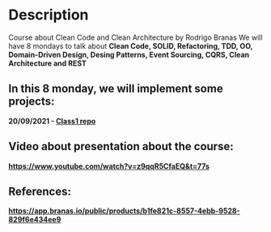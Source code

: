 # Description
Course about Clean Code and Clean Architecture by Rodrigo Branas
We will have 8 mondays to talk about <b>Clean Code, SOLID, Refactoring, TDD, OO, Domain-Driven Design, Desing Patterns, Event Sourcing, CQRS, Clean Architecture and REST<b>

## In this 8 monday, we will implement some projects:
20/09/2021 - [Class1 repo](https://github.com/diegoclair/branas-clean-code-arch/tree/main/class1/project1)

## Video about presentation about the course:
https://www.youtube.com/watch?v=z9qqR5CfaEQ&t=77s

## References:
https://app.branas.io/public/products/b1fe821c-8557-4ebb-9528-829f6e434ee9